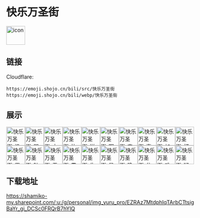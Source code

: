 # 快乐万圣街
<img src="https://emoji.shojo.cn/bili/src/快乐万圣街/icon.png" width="50" height="50" alt="icon">

## 链接
Cloudflare:
```
https://emoji.shojo.cn/bili/src/快乐万圣街
https://emoji.shojo.cn/bili/webp/快乐万圣街
```
## 展示
<img src="https://emoji.shojo.cn/bili/src/快乐万圣街/快乐万圣街-没钱.png" width="50" height="50" alt="快乐万圣街-没钱"><img src="https://emoji.shojo.cn/bili/src/快乐万圣街/快乐万圣街-哭了.png" width="50" height="50" alt="快乐万圣街-哭了"><img src="https://emoji.shojo.cn/bili/src/快乐万圣街/快乐万圣街-太棒了.png" width="50" height="50" alt="快乐万圣街-太棒了"><img src="https://emoji.shojo.cn/bili/src/快乐万圣街/快乐万圣街-比耶.png" width="50" height="50" alt="快乐万圣街-比耶"><img src="https://emoji.shojo.cn/bili/src/快乐万圣街/快乐万圣街-送花.png" width="50" height="50" alt="快乐万圣街-送花"><img src="https://emoji.shojo.cn/bili/src/快乐万圣街/快乐万圣街-啊啊啊啊.png" width="50" height="50" alt="快乐万圣街-啊啊啊啊"><img src="https://emoji.shojo.cn/bili/src/快乐万圣街/快乐万圣街-害羞.png" width="50" height="50" alt="快乐万圣街-害羞"><img src="https://emoji.shojo.cn/bili/src/快乐万圣街/快乐万圣街-喜欢喜欢.png" width="50" height="50" alt="快乐万圣街-喜欢喜欢"><img src="https://emoji.shojo.cn/bili/src/快乐万圣街/快乐万圣街-加油.png" width="50" height="50" alt="快乐万圣街-加油"><img src="https://emoji.shojo.cn/bili/src/快乐万圣街/快乐万圣街-打招呼.png" width="50" height="50" alt="快乐万圣街-打招呼"><img src="https://emoji.shojo.cn/bili/src/快乐万圣街/快乐万圣街-累了.png" width="50" height="50" alt="快乐万圣街-累了"><img src="https://emoji.shojo.cn/bili/src/快乐万圣街/快乐万圣街-肚子饿饿.png" width="50" height="50" alt="快乐万圣街-肚子饿饿"><img src="https://emoji.shojo.cn/bili/src/快乐万圣街/快乐万圣街-无语.png" width="50" height="50" alt="快乐万圣街-无语"><img src="https://emoji.shojo.cn/bili/src/快乐万圣街/快乐万圣街-震惊.png" width="50" height="50" alt="快乐万圣街-震惊"><img src="https://emoji.shojo.cn/bili/src/快乐万圣街/快乐万圣街-生气啦.png" width="50" height="50" alt="快乐万圣街-生气啦"><img src="https://emoji.shojo.cn/bili/src/快乐万圣街/快乐万圣街-星星眼.png" width="50" height="50" alt="快乐万圣街-星星眼"><img src="https://emoji.shojo.cn/bili/src/快乐万圣街/快乐万圣街-晚安.png" width="50" height="50" alt="快乐万圣街-晚安"><img src="https://emoji.shojo.cn/bili/src/快乐万圣街/快乐万圣街-休息啦.png" width="50" height="50" alt="快乐万圣街-休息啦"><img src="https://emoji.shojo.cn/bili/src/快乐万圣街/快乐万圣街-难受.png" width="50" height="50" alt="快乐万圣街-难受"><img src="https://emoji.shojo.cn/bili/src/快乐万圣街/快乐万圣街-疑惑.png" width="50" height="50" alt="快乐万圣街-疑惑">

## 下载地址

https://shamiko-my.sharepoint.com/:u:/g/personal/img_yuru_pro/EZRAz7MtdphIqTArbCTtsigBaYr_gi_DCSc0FRQrB7hYlQ